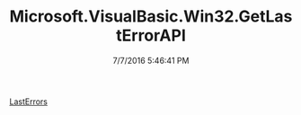 ﻿---
title: Microsoft.VisualBasic.Win32.GetLastErrorAPI
date: 7/7/2016 5:46:41 PM
---

[LastErrors](T-Microsoft.VisualBasic.Win32.GetLastErrorAPI.LastErrors.html)
